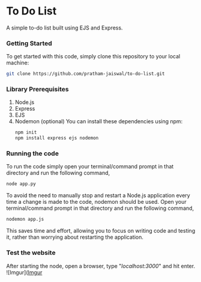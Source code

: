 # To Do List
A simple to-do list built using EJS and Express.

### Getting Started
To get started with this code, simply clone this repository to your local machine:
```bash
git clone https://github.com/pratham-jaiswal/to-do-list.git
```

### Library Prerequisites
1. Node.js
2. Express
3. EJS
4. Nodemon (optional)
    You can install these dependencies using npm:
    ```bash
    npm init
    npm install express ejs nodemon
    ```

### Running the code
To run the code simply open your terminal/command prompt in that directory and run the following command,
```bash
node app.py
```
To avoid the need to manually stop and restart a Node.js application every time a change is made to the code, nodemon should be used. Open your terminal/command prompt in that directory and run the following command,
```bash
nodemon app.js
```
This saves time and effort, allowing you to focus on writing code and testing it, rather than worrying about restarting the application.

### Test the website
After starting the node, open a browser, type "*localhost:3000*" and hit enter.
![Imgur]([Imgur](https://i.imgur.com/pzmVxwt.png "Website screenshot")